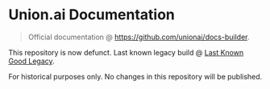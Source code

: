 # Union.ai Documentation

> Official documentation @ https://github.com/unionai/docs-builder.

This repository is now defunct. Last known legacy build @
[Last Known Good Legacy](https://github.com/unionai/docs/tree/legacy/last-known-good).

For historical purposes only. No changes in this repository will be published.
